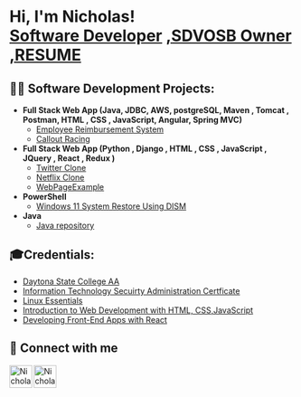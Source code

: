 <h1>Hi, I'm Nicholas! <br/><a href="https://www.upwork.com/freelancers/~0170ecd8433937e1d6?mp_source=share&hl=en-US">Software Developer</a>
<a href="https://www.flcompanyregistry.com/companies/digital-binary-solutions-llc/">,SDVOSB Owner</a>
<a href="https://resume-njs62325.vercel.app/">,RESUME</a>
 
  ## 👨‍💻 Software Development Projects:

- <b>Full Stack Web App (Java, JDBC, AWS, postgreSQL, Maven , Tomcat , Postman, HTML , CSS , JavaScript, Angular, Spring MVC)</b>
    - [Employee Reimbursement System](https://github.com/njs33487/Java_Python_HTML_CSS_JavaScript/tree/main/EmployeeReimburementSystem)
    - [Callout Racing](https://github.com/njs33487/CalloutRacing)
 - <b>Full Stack Web App (Python , Django , HTML , CSS , JavaScript , JQuery , React , Redux )</b>   
   - [Twitter Clone](https://TwitterClone.nicholasjoseph1.repl.co)
   - [Netflix Clone](https://netflix-frontend.nicholasjoseph1.repl.co/)
   - [WebPageExample](https://github.com/njs33487/webpage_example)
- <b>PowerShell</b>
    - [Windows 11 System Restore Using DISM](https://github.com/njs33487/System-Restore-win11)
- <b>Java</b>
    - [Java repository](https://github.com/njs33487/Java_Python_HTML_CSS_JavaScript/tree/main/nicholasStanleyCode/nickJava/hackerrank-solutions)

## 🎓Credentials:
  - [Daytona State College AA](https://imgur.com/a/aLHZuaA)
  - [Information Technology Secuirty Administration Certficate](https://imgur.com/MLPLXQs) 
  - [Linux Essentials](https://cs.lpi.org/caf/Xamman/certification/verify/LPI000552551/ge494tbrk7)
  - [ Introduction to Web Development with HTML, CSS,JavaScript](https://imgur.com/a/hCU20cp)
  - [Developing Front-End Apps with React](https://imgur.com/L0KZGgu)
    
  
## 🤳 Connect with me

[<img align="center" alt="NicholasStanley | Android" width="40px" src="https://cdn.jsdelivr.net/npm/simple-icons@3.13.0/icons/snapchat.svg" />][snapchat]
[<img align="left" alt="NicholasStanley | YouTube" width="40px" src="https://cdn.jsdelivr.net/npm/simple-icons@v3/icons/youtube.svg" />][youtube]



[snapchat]: https://www.snapchat.com/add/theonethatiz?share_id=gKfW0-GIgRA&locale=en-US
[youtube]: https://www.youtube.com/@networkStan


